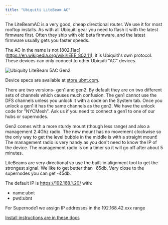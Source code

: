 ```yaml
---
title: "Ubiquiti LiteBeam AC"
---
```

The LiteBeamAC is a very good, cheap directional router. We use it for most rooftop installs. As with all Ubiquiti gear you need to flash it with the latest firmware first. Often they ship with old beta firmware, and the latest firmware usually gets you faster speeds.

The AC in the name is not [802.11ac] (https://en.wikipedia.org/wiki/IEEE_802.11), it is Ubiquiti's own protocol. These devices can only connect to other Ubiquiti "AC" devices.

![Ubiquity LiteBeam 5AC Gen2](/img/hardware/ubiquity_litebeam5acgen2.png)

Device specs are available at [store.ubnt.com](https://store.ubnt.com/collections/all/products/litebeam-5ac-gen2).

There are two versions- gen1 and gen2. By default they are on two different sets of channels which causes much confusion. The gen1 cannot use the DFS channels unless you unlock it with a code on the System tab. Once you unlock a gen1 it has the same channels as the gen2. We have the unlock code for "NYCMesh". Ask us if you need to connect a gen1 to one of our hubs or supernodes.

Gen2 comes with a more sturdy mount (though less range) and also a management 2.4Ghz radio. The new mount has no movement clockwise so the only way to get the level bubble in the middle is with a straight mount! The management radio is very handy as you don't need to know the IP of the device. The management radio is on a timer so it will go off after about 5 minutes.

LiteBeams are very directional so use the built-in alignment tool to get the strongest signal. We like to get better than -65db. Very close to the supernodes you can get -45db.

The default IP is https://192.168.1.20/ with:

* name:ubnt
* pwd:ubnt

For Supernode1 we assign IP addresses in the 192.168.42.xxx range

[Install instructions are in these docs](../../hardware/config/#lbe-client)
